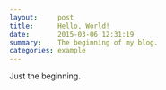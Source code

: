 ```yaml
---
layout:     post
title:      Hello, World!
date:       2015-03-06 12:31:19
summary:    The beginning of my blog.
categories: example
---
```


Just the beginning.